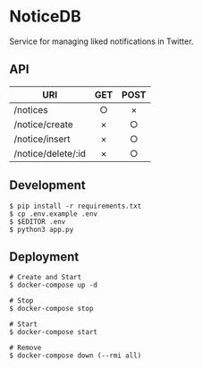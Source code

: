 # NoticeDB

Service for managing liked notifications in Twitter.

## API

| URI | GET | POST |
| - | :-: | :-: |
| /notices | ○ | × |
| /notice/create | × | ○ |
| /notice/insert | × | ○ |
| /notice/delete/:id | × | ○ |

## Development

```shell
$ pip install -r requirements.txt
$ cp .env.example .env
$ $EDITOR .env
$ python3 app.py
```

## Deployment

```shell
# Create and Start
$ docker-compose up -d

# Stop
$ docker-compose stop

# Start
$ docker-compose start

# Remove
$ docker-compose down (--rmi all)
```
